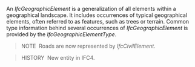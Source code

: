 An _IfcGeographicElement_ is a generalization of all elements within a geographical landscape. It includes occurrences of typical geographical elements, often referred to as features, such as trees or terrain. Common type information behind several occurrences of _IfcGeographicElement_ is provided by the _IfcGeographicElementType_.

> NOTE &nbsp;Roads are now represented by _IfcCivilElement_.

> HISTORY &nbsp;New entity in IFC4.